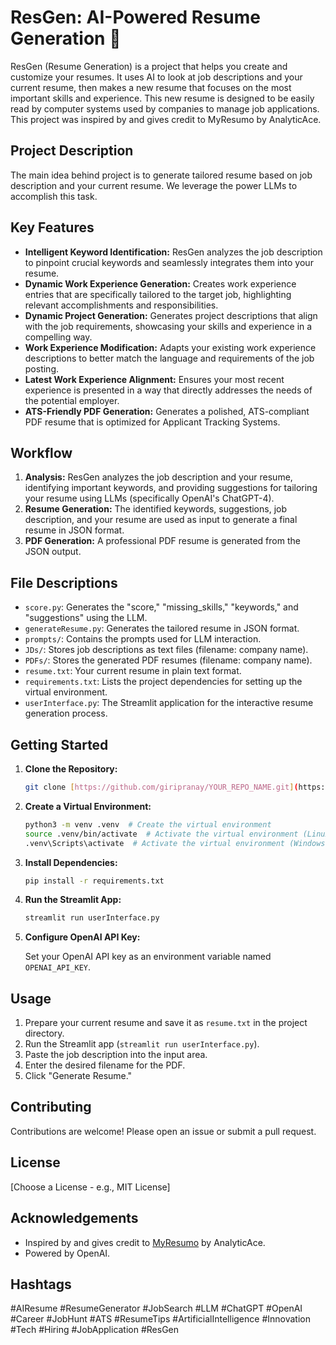 # ResGen: AI-Powered Resume Generation 🚀

ResGen (Resume Generation) is a project that helps you create and customize your resumes. It uses AI to look at job descriptions and your current resume, then makes a new resume that focuses on the most important skills and experience.  This new resume is designed to be easily read by computer systems used by companies to manage job applications. This project was inspired by and gives credit to MyResumo by AnalyticAce.

## Project Description

The main idea behind project is to generate tailored resume based on job description and your current resume. We leverage the power LLMs to accomplish this task.

## Key Features

*   **Intelligent Keyword Identification:**  ResGen analyzes the job description to pinpoint crucial keywords and seamlessly integrates them into your resume.
*   **Dynamic Work Experience Generation:**  Creates work experience entries that are specifically tailored to the target job, highlighting relevant accomplishments and responsibilities.
*   **Dynamic Project Generation:**  Generates project descriptions that align with the job requirements, showcasing your skills and experience in a compelling way.
*   **Work Experience Modification:**  Adapts your existing work experience descriptions to better match the language and requirements of the job posting.
*   **Latest Work Experience Alignment:**  Ensures your most recent experience is presented in a way that directly addresses the needs of the potential employer.
*   **ATS-Friendly PDF Generation:**  Generates a polished, ATS-compliant PDF resume that is optimized for Applicant Tracking Systems.

## Workflow

1.  **Analysis:** ResGen analyzes the job description and your resume, identifying important keywords, and providing suggestions for tailoring your resume using LLMs (specifically OpenAI's ChatGPT-4).
2.  **Resume Generation:** The identified keywords, suggestions, job description, and your resume are used as input to generate a final resume in JSON format.
3.  **PDF Generation:** A professional PDF resume is generated from the JSON output.

## File Descriptions

*   `score.py`: Generates the "score," "missing\_skills," "keywords," and "suggestions" using the LLM.
*   `generateResume.py`: Generates the tailored resume in JSON format.
*   `prompts/`: Contains the prompts used for LLM interaction.
*   `JDs/`: Stores job descriptions as text files (filename: company name).
*   `PDFs/`: Stores the generated PDF resumes (filename: company name).
*   `resume.txt`: Your current resume in plain text format.
*   `requirements.txt`: Lists the project dependencies for setting up the virtual environment.
*   `userInterface.py`: The Streamlit application for the interactive resume generation process.

## Getting Started

1.  **Clone the Repository:**

    ```bash
    git clone [https://github.com/giripranay/YOUR_REPO_NAME.git](https://www.google.com/search?q=https://github.com/giripranay/YOUR_REPO_NAME.git)  # Replace with your repo URL
    ```

2.  **Create a Virtual Environment:**

    ```bash
    python3 -m venv .venv  # Create the virtual environment
    source .venv/bin/activate  # Activate the virtual environment (Linux/macOS)
    .venv\Scripts\activate  # Activate the virtual environment (Windows)
    ```

3.  **Install Dependencies:**

    ```bash
    pip install -r requirements.txt
    ```

4.  **Run the Streamlit App:**

    ```bash
    streamlit run userInterface.py
    ```

5.  **Configure OpenAI API Key:**

    Set your OpenAI API key as an environment variable named `OPENAI_API_KEY`.

## Usage

1.  Prepare your current resume and save it as `resume.txt` in the project directory.
2.  Run the Streamlit app (`streamlit run userInterface.py`).
3.  Paste the job description into the input area.
4.  Enter the desired filename for the PDF.
5.  Click "Generate Resume."

## Contributing

Contributions are welcome! Please open an issue or submit a pull request.

## License

[Choose a License - e.g., MIT License]

## Acknowledgements

*   Inspired by and gives credit to [MyResumo](https://github.com/AnalyticAce/MyResumo) by AnalyticAce.
*   Powered by OpenAI.

## Hashtags

#AIResume #ResumeGenerator #JobSearch #LLM #ChatGPT #OpenAI #Career #JobHunt #ATS #ResumeTips #ArtificialIntelligence #Innovation #Tech #Hiring #JobApplication #ResGen
